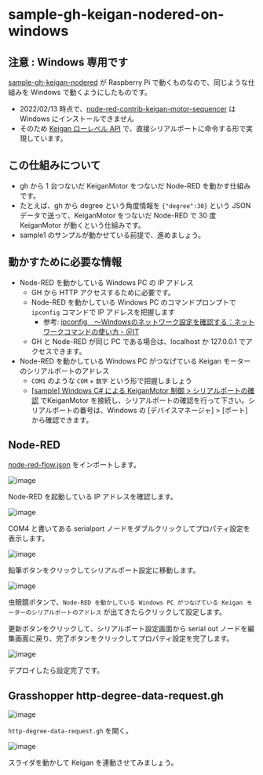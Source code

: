 # sample-gh-keigan-nodered-on-windows

## 注意 : Windows 専用です

[sample-gh-keigan-nodered](../sample-gh-keigan-nodered/README.md) が Raspberry Pi で動くものなので、同じような仕組みを Windows で動くようにしたものです。

- 2022/02/13 時点で、[node-red-contrib-keigan-motor-sequencer](https://flows.nodered.org/node/node-red-contrib-keigan-motor-sequencer) は Windows にインストールできません
- そのため [Keigan ローレベル API](https://docs.keigan-motor.com/software_dev/lowapis/lowlevel_api_summary) で、直接シリアルポートに命令する形で実現しています。

## この仕組みについて

* gh から 1 台つないだ KeiganMotor をつないだ Node-RED を動かす仕組みです。
* たとえば、gh から degree という角度情報を `{"degree":30}` という JSON データで送って、KeiganMotor をつないだ Node-RED で 30 度 KeiganMotor が動くという仕組みです。
* sample1 のサンプルが動かせている前提で、進めましょう。

## 動かすために必要な情報

- Node-RED を動かしている Windows PC の IP アドレス
  - GH から HTTP アクセスするために必要です。
  - Node-RED を動かしている Windows PC のコマンドプロンプトで `ipconfig` コマンドで IP アドレスを把握します
    - 参考: [ipconfig　～Windowsのネットワーク設定を確認する：ネットワークコマンドの使い方 - ＠IT](https://atmarkit.itmedia.co.jp/ait/articles/0109/29/news005.html)
  - GH と Node-RED が同じ PC である場合は、localhost か 127.0.0.1 でアクセスできます。
- Node-RED を動かしている Windows PC がつなげている Keigan モーターのシリアルポートのアドレス
  - `COM1` のような `COM` + `数字` という形で把握しましょう
  - [[sample] Windows C# による KeiganMotor 制御 > シリアルポートの確認](https://docs.keigan-motor.com/software_dev/windows-c/windows-c-sharp-net#i-3) でKeiganMotor を接続し、シリアルポートの確認を行って下さい。シリアルポートの番号は、Windows の [デバイスマネージャ] > [ポート] から確認できます。

## Node-RED

[node-red-flow.json](node-red-flow.json) をインポートします。

![image](https://i.gyazo.com/2b8b5d480474bb18933fb7310315af87.png)

Node-RED を起動している IP アドレスを確認します。

![image](https://i.gyazo.com/0099ef1898085b6a8d362b8ec071f16d.png)

COM4 と書いてある serialport ノードをダブルクリックしてプロパティ設定を表示します。

![image](https://i.gyazo.com/44788ed5f4d2e9185e14448b3ce8a9a1.png)

鉛筆ボタンをクリックしてシリアルポート設定に移動します。

![image](https://i.gyazo.com/1324ebfb35b1dfb804ab780b0e217c4e.png)

虫眼鏡ボタンで、`Node-RED を動かしている Windows PC がつなげている Keigan モーターのシリアルポートのアドレス` が出てきたらクリックして設定します。

更新ボタンをクリックして、シリアルポート設定画面から serial out ノードを編集画面に戻り、完了ボタンをクリックしてプロパティ設定を完了します。

![image](https://i.gyazo.com/b98fa4abca71ee00245921b4f770d94b.png)

デプロイしたら設定完了です。

## Grasshopper http-degree-data-request.gh

![image](https://i.gyazo.com/c93572c548179c40a9f4d6cbbeb20cef.png)

`http-degree-data-request.gh` を開く。

![image](https://i.gyazo.com/4fbb0fc7fbbc5c0dde24ef60287e9022.png)

スライダを動かして Keigan を連動させてみましょう。